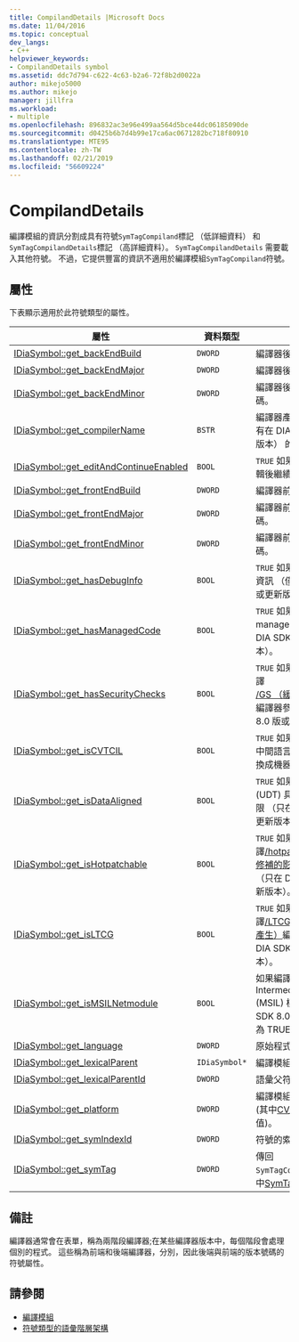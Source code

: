 ```yaml
---
title: CompilandDetails |Microsoft Docs
ms.date: 11/04/2016
ms.topic: conceptual
dev_langs:
- C++
helpviewer_keywords:
- CompilandDetails symbol
ms.assetid: ddc7d794-c622-4c63-b2a6-72f8b2d0022a
author: mikejo5000
ms.author: mikejo
manager: jillfra
ms.workload:
- multiple
ms.openlocfilehash: 896832ac3e96e499aa564d5bce44dc06185090de
ms.sourcegitcommit: d0425b6b7d4b99e17ca6ac0671282bc718f80910
ms.translationtype: MTE95
ms.contentlocale: zh-TW
ms.lasthandoff: 02/21/2019
ms.locfileid: "56609224"
---
```

# <a name="compilanddetails"></a>CompilandDetails
編譯模組的資訊分割成具有符號`SymTagCompiland`標記 （低詳細資料） 和`SymTagCompilandDetails`標記 （高詳細資料）。 `SymTagCompilandDetails` 需要載入其他符號。 不過，它提供豐富的資訊不適用於編譯模組`SymTagCompiland`符號。

## <a name="properties"></a>屬性
 下表顯示適用於此符號類型的屬性。

|屬性|資料類型|說明|
|--------------|---------------|-----------------|
|[IDiaSymbol::get_backEndBuild](../../debugger/debug-interface-access/idiasymbol-get-backendbuild.md)|`DWORD`|編譯器後端的組建編號。|
|[IDiaSymbol::get_backEndMajor](../../debugger/debug-interface-access/idiasymbol-get-backendmajor.md)|`DWORD`|編譯器後端主要版本號碼。|
|[IDiaSymbol::get_backEndMinor](../../debugger/debug-interface-access/idiasymbol-get-backendminor.md)|`DWORD`|編譯器後端的次要版本號碼。|
|[IDiaSymbol::get_compilerName](../../debugger/debug-interface-access/idiasymbol-get-compilername.md)|`BSTR`|編譯器產生此編譯模組 （只有在 DIA SDK 8.0 版或更新版本） 的名稱。|
|[IDiaSymbol::get_editAndContinueEnabled](../../debugger/debug-interface-access/idiasymbol-get-editandcontinueenabled.md)|`BOOL`|`TRUE` 如果在編譯中已啟用編輯後繼續。|
|[IDiaSymbol::get_frontEndBuild](../../debugger/debug-interface-access/idiasymbol-get-frontendbuild.md)|`DWORD`|編譯器前端的組建編號。|
|[IDiaSymbol::get_frontEndMajor](../../debugger/debug-interface-access/idiasymbol-get-frontendmajor.md)|`DWORD`|編譯器前端的主要版本號碼。|
|[IDiaSymbol::get_frontEndMinor](../../debugger/debug-interface-access/idiasymbol-get-frontendminor.md)|`DWORD`|編譯器前端的次要版本號碼。|
|[IDiaSymbol::get_hasDebugInfo](../../debugger/debug-interface-access/idiasymbol-get-hasdebuginfo.md)|`BOOL`|`TRUE` 如果此編譯模組的偵錯資訊 （僅在 DIA SDK 8.0 版或更新版本）。|
|[IDiaSymbol::get_hasManagedCode](../../debugger/debug-interface-access/idiasymbol-get-hasmanagedcode.md)|`BOOL`|`TRUE` 如果此編譯模組中包含 managed 程式碼 （只在 DIA SDK 8.0 版或更新版本）。|
|[IDiaSymbol::get_hasSecurityChecks](../../debugger/debug-interface-access/idiasymbol-get-hassecuritychecks.md)|`BOOL`|`TRUE` 如果將編譯模組用來編譯[/GS （緩衝區安全性檢查）](/cpp/build/reference/gs-buffer-security-check)編譯器參數 （只在 DIA SDK 8.0 版或更新版本）。|
|[IDiaSymbol::get_isCVTCIL](../../debugger/debug-interface-access/idiasymbol-get-iscvtcil.md)|`BOOL`|`TRUE` 如果編譯模組已從通用中間語言 (CIL) 的程式碼轉換成機器碼。|
|[IDiaSymbol::get_isDataAligned](../../debugger/debug-interface-access/idiasymbol-get-isdataaligned.md)|`BOOL`|`TRUE` 如果使用者定義型別 (UDT) 具有已對齊記憶體界限 （只在 DIA SDK 8.0 版或更新版本） 指定某些。|
|[IDiaSymbol::get_isHotpatchable](../../debugger/debug-interface-access/idiasymbol-get-ishotpatchable.md)|`BOOL`|`TRUE` 如果編譯模組用來編譯[/hotpatch （建立可線上修補的影像）](/cpp/build/reference/hotpatch-create-hotpatchable-image)編譯器參數 （只在 DIA SDK 8.0 版或更新版本）。|
|[IDiaSymbol::get_isLTCG](../../debugger/debug-interface-access/idiasymbol-get-isltcg.md)|`BOOL`|`TRUE` 如果編譯模組用來編譯[/LTCG （連結時間程式碼產生）](/cpp/build/reference/ltcg-link-time-code-generation)編譯器參數 （只在 DIA SDK 8.0 版或更新版本）。|
|[IDiaSymbol::get_isMSILNetmodule](../../debugger/debug-interface-access/idiasymbol-get-ismsilnetmodule.md)|`BOOL`|如果編譯為 Microsoft Intermediate Language (MSIL) 模組 （只有在 DIA SDK 8.0 版或更新版本），則為 TRUE。|
|[IDiaSymbol::get_language](../../debugger/debug-interface-access/idiasymbol-get-language.md)|`DWORD`|原始程式碼語言。|
|[IDiaSymbol::get_lexicalParent](../../debugger/debug-interface-access/idiasymbol-get-lexicalparent.md)|`IDiaSymbol*`|編譯模組的符號。|
|[IDiaSymbol::get_lexicalParentId](../../debugger/debug-interface-access/idiasymbol-get-lexicalparentid.md)|`DWORD`|語彙父符號的識別碼。|
|[IDiaSymbol::get_platform](../../debugger/debug-interface-access/idiasymbol-get-platform.md)|`DWORD`|編譯模組編譯所在的平台 (其中[CV_CPU_TYPE_e 列舉](../../debugger/debug-interface-access/cv-cpu-type-e.md)值)。|
|[IDiaSymbol::get_symIndexId](../../debugger/debug-interface-access/idiasymbol-get-symindexid.md)|`DWORD`|符號的索引識別碼。|
|[IDiaSymbol::get_symTag](../../debugger/debug-interface-access/idiasymbol-get-symtag.md)|`DWORD`|傳回`SymTagCompilandDetails`(其中[SymTagEnum 列舉](../../debugger/debug-interface-access/symtagenum.md)值)。|

## <a name="remarks"></a>備註
 編譯器通常會在表單，稱為兩階段編譯器;在某些編譯器版本中，每個階段會處理個別的程式。 這些稱為前端和後端編譯器，分別，因此後端與前端的版本號碼的符號屬性。

## <a name="see-also"></a>請參閱
- [編譯模組](../../debugger/debug-interface-access/compiland.md)
- [符號類型的語彙階層架構](../../debugger/debug-interface-access/lexical-hierarchy-of-symbol-types.md)